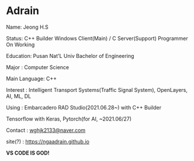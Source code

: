 # Adrain

Name: Jeong H.S

Status: C++ Builder Windows Client(Main) / C Server(Support) Programmer On Working

Education: Pusan Nat'L Univ Bachelor of Engineering

Major : Computer Science

Main Language: C++

Interest : Intelligent Transport Systems(Traffic Signal System), OpenLayers, 
  AI, ML, DL

Using : Embarcadero RAD Studio(2021.06.28~) with C++ Builder

  Tensorflow with Keras, Pytorch(for AI, ~2021.06/27)

Contact : wghjk2133@naver.com

site(?) : https://ngaadrain.github.io

<b>VS CODE IS GOD!</b>
